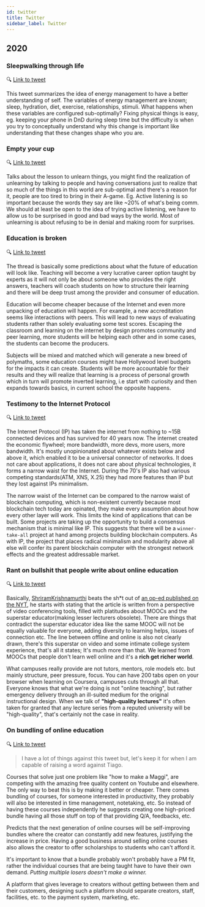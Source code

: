 ```yaml
---
id: twitter
title: Twitter
sidebar_label: Twitter
---
```


## 2020

### Sleepwalking through life

🔍 [Link to tweet](https://twitter.com/visakanv/status/866490888519770114)

This tweet summarizes the idea of energy management to have a better understanding of self. The variables of energy management are known; sleep, hydration, diet, exercise, relationships, stimuli. What happens when these variables are configured sub-optimally? Fixing physical things is easy, eg. keeping your phone in DnD during sleep time but the difficulty is when you try to conceptually understand why this change is important like understanding that these changes shape who you are.

### Empty your cup

🔍 [Link to tweet](https://twitter.com/visakanv/status/1129212169701085186)

Talks about the lesson to unlearn things, you might find the realization of unlearning by talking to people and having conversations just to realize that so much of the things in this world are sub-optimal and there's a reason for it, people are too tired to bring in their A-game. Eg. Active listening is so important because the words they say are like ~20% of what's being comm. We should at least be open to the idea of trying active listening, we have to allow us to be surprised in good and bad ways by the world. Most of unlearning is about refusing to be in denial and making room for surprises.

### Education is broken

🔍 [Link to tweet](https://twitter.com/david_perell/status/1228873220167753728)

The thread is basically some predictions about what the future of education will look like. Teaching will become a very lucrative career option taught by experts as it will not only be about someone who provides the right answers, teachers will coach students on how to structure their learning and there will be deep trust among the provider and consumer of education.

Education will become cheaper because of the Internet and even more unpacking of education will happen. For example, a new accreditation seems like interactions with peers. This will lead to new ways of evaluating students rather than solely evaluating some test scores. Escaping the classroom and learning on the internet by design promotes community and peer learning, more students will be helping each other and in some cases, the students can become the producers.

Subjects will be mixed and matched which will generate a new breed of polymaths, some education courses might have Hollywood level budgets for the impacts it can create. Students will be more accountable for their results and they will realize that learning is a process of personal growth which in turn will promote inverted learning, i.e start with curiosity and then expands towards basics, in current school the opposite happens.

### Testimony to the Internet Protocol

🔍 [Link to tweet](https://twitter.com/ali01/status/1228348422056374272)

The Internet Protocol (IP) has taken the internet from nothing to ~15B connected devices and has survived for 40 years now. The internet created the economic flywheel; more bandwidth, more devs, more users, more bandwidth. It's mostly unopinionated about whatever exists below and above it, which enabled it to be a universal connector of networks. It does not care about applications, it does not care about physical technologies, it forms a narrow waist for the Internet. During the 70's IP also had various competing standards(ATM, XNS, X.25) they had more features than IP but they lost against IPs minimalism.

The narrow waist of the Internet can be compared to the narrow waist of blockchain computing, which is non-existent currently because most blockchain tech today are opinated, they make every assumption about how every other layer will work. This limits the kind of applications that can be built. Some projects are taking up the opportunity to build a consensus mechanism that is minimal like IP. This suggests that there will be a `winner-take-all` project at hand among projects building blockchain computers. As with IP, the project that places radical minimalism and modularity above all else will confer its parent blockchain computer with the strongest network effects and the greatest addressable market.

### Rant on bullshit that people write about online education

🔍 [Link to tweet](https://twitter.com/ShriramKMurthi/status/1249081347857174533)

Basically, [ShriramKrishnamurthi](https://twitter.com/ShriramKMurthi) beats the sh\*t out of [an op-ed published on the NYT](https://www.nytimes.com/2020/04/09/business/online-learning-virus.html), he starts with stating that the article is written from a perspective of video conferencing tools, filled with platitudes about MOOCs and the superstar educator(making lesser lecturers obsolete). There are things that contradict the superstar educator idea like the same MOOC will not be equally valuable for everyone, adding diversity to learning helps, issues of connection etc. The line between offline and online is also not clearly drawn, there's this superstar on video and some intimate college system experience, that's all it states; It's much more than that. We learned from MOOCs that people don't learn well online and it's a **rich get richer world**.

What campuses really provide are not tutors, mentors, role models etc. but mainly structure, peer pressure, focus. You can have 200 tabs open on your browser when learning on Coursera, campuses cuts through all that. Everyone knows that what we're doing is not "online teaching", but rather emergency delivery through an ill-suited medium for the original instructional design. When we talk of **"high-quality lectures"** it's often taken for granted that any lecture series from a reputed university will be "high-quality", that's certainly not the case in reality.

### On bundling of online education

🔍 [Link to tweet](https://twitter.com/fortelabs/status/1251976256540696576)

> I have a lot of things against this tweet but, let's keep it for when I am capable of raising a word against Tiago.

Courses that solve just one problem like "how to make a Maggi", are competing with the amazing free quality content on Youtube and elsewhere. The only way to beat this is by making it better or cheaper. There comes bundling of courses, for someone interested in productivity, they probably will also be interested in time management, notetaking, etc. So instead of having these courses independently he suggests creating one high-priced bundle having all those stuff on top of that providing Q/A, feedbacks, etc.

Predicts that the next generation of online courses will be self-improving bundles where the creator can constantly add new features, justifying the increase in price. Having a good business around selling online courses also allows the creator to offer scholarships to students who can't afford it.

It's important to know that a bundle probably won't probably have a PM fit, rather the individual courses that are being taught have to have their own demand. _Putting multiple losers doesn't make a winner._

A platform that gives leverage to creators without getting between them and their customers, designing such a platform should separate creators, staff, facilities, etc. to the payment system, marketing, etc.

